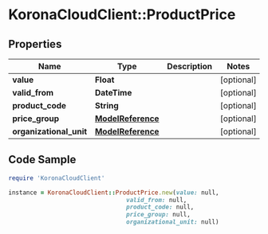 # KoronaCloudClient::ProductPrice

## Properties

Name | Type | Description | Notes
------------ | ------------- | ------------- | -------------
**value** | **Float** |  | [optional] 
**valid_from** | **DateTime** |  | [optional] 
**product_code** | **String** |  | [optional] 
**price_group** | [**ModelReference**](ModelReference.md) |  | [optional] 
**organizational_unit** | [**ModelReference**](ModelReference.md) |  | [optional] 

## Code Sample

```ruby
require 'KoronaCloudClient'

instance = KoronaCloudClient::ProductPrice.new(value: null,
                                 valid_from: null,
                                 product_code: null,
                                 price_group: null,
                                 organizational_unit: null)
```


